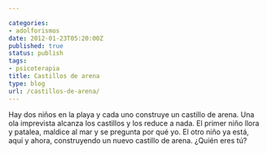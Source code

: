 ```yaml
---

categories:
- adolforismos
date: 2012-01-23T05:20:00Z
published: true
status: publish
tags:
- psicoterapia
title: Castillos de arena
type: blog
url: /castillos-de-arena/
---
```


Hay dos niños en la playa y cada uno construye un castillo de arena. Una ola imprevista alcanza los castillos y los reduce a nada. El primer niño llora y patalea, maldice al mar y se pregunta por qué yo. El otro niño ya está, aquí y ahora, construyendo un nuevo castillo de arena. ¿Quién eres tú?
